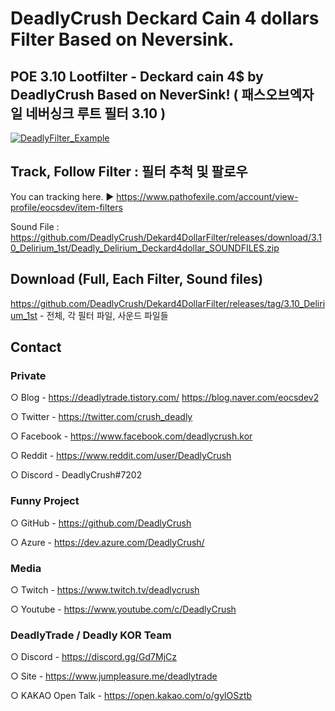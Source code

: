 # DeadlyCrush Deckard Cain 4 dollars Filter Based on Neversink.
## POE 3.10 Lootfilter - Deckard cain 4$ by DeadlyCrush Based on NeverSink! ( 패스오브엑자일 네버싱크 루트 필터 3.10 )
[![DeadlyFilter_Example](https://postfiles.pstatic.net/MjAyMDA0MDhfMjkz/MDAxNTg2MzI1MDE2NjIy.ZQaMP7dRKbTMBcrr7IGTyg1VnkDrLRoATqHBA0S1aI8g.K9kehAa06biZLyCtTAGrUe6kAn3zYMSzIoH-BKs1Ipcg.JPEG.eocsdev2/Deadly_2020_0408_006.jpg?type=w773)](https://youtu.be/xuvF_PzsMwk)

## Track, Follow Filter : 필터 추척 및 팔로우
You can tracking here.
▶ https://www.pathofexile.com/account/view-profile/eocsdev/item-filters

Sound File : https://github.com/DeadlyCrush/Dekard4DollarFilter/releases/download/3.10_Delirium_1st/Deadly_Delirium_Deckard4dollar_SOUNDFILES.zip

## Download (Full, Each Filter, Sound files)
https://github.com/DeadlyCrush/Dekard4DollarFilter/releases/tag/3.10_Delirium_1st - 전체, 각 필터 파일, 사운드 파일들

## Contact

### Private

○ Blog - https://deadlytrade.tistory.com/ https://blog.naver.com/eocsdev2 

○ Twitter - https://twitter.com/crush_deadly

○ Facebook - https://www.facebook.com/deadlycrush.kor

○ Reddit - https://www.reddit.com/user/DeadlyCrush

○ Discord - DeadlyCrush#7202


### Funny Project

○ GitHub - https://github.com/DeadlyCrush

○ Azure - https://dev.azure.com/DeadlyCrush/


### Media

○ Twitch - https://www.twitch.tv/deadlycrush

○ Youtube - https://www.youtube.com/c/DeadlyCrush


### DeadlyTrade / Deadly KOR Team

○ Discord - https://discord.gg/Gd7MjCz

○ Site - https://www.jumpleasure.me/deadlytrade

○ KAKAO Open Talk - https://open.kakao.com/o/gylOSztb

